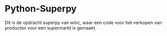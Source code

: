 # Python-Superpy
Dit is de opdracht superpy van winc, waar een code voor het verkopen van producten voor een supermarkt is gemaakt. 
